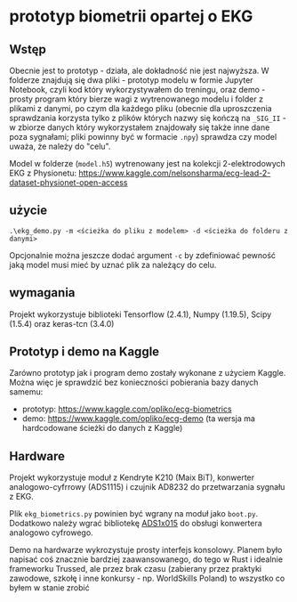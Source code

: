 # prototyp biometrii opartej o EKG

## Wstęp

Obecnie jest to prototyp - działa, ale dokładność nie jest najwyższa.
W folderze znajdują się dwa pliki - prototyp modelu w formie Jupyter Notebook, czyli kod który wykorzystywałem do treningu, oraz demo - prosty program który bierze wagi z wytrenowanego modelu i folder z plikami z danymi, po czym dla każdego pliku (obecnie dla uproszczenia sprawdzania korzysta tylko z plików których nazwy się kończą na `_SIG_II` - w zbiorze danych który wykorzystałem znajdowały się także inne dane poza sygnałami; pliki powinny być w formacie `.npy`) sprawdza czy model uważa, że należy do "celu".

Model w folderze (`model.h5`) wytrenowany jest na kolekcji 2-elektrodowych EKG z Physionetu: https://www.kaggle.com/nelsonsharma/ecg-lead-2-dataset-physionet-open-access

## użycie

`.\ekg_demo.py -m <ścieżka do pliku z modelem> -d <ścieżka do folderu z danymi>`

Opcjonalnie można jeszcze dodać argument `-c` by zdefiniować pewność jaką model musi mieć by uznać plik za należący do celu.

## wymagania

Projekt wykorzystuje biblioteki Tensorflow (2.4.1), Numpy (1.19.5), Scipy (1.5.4) oraz keras-tcn (3.4.0)

## Prototyp i demo na Kaggle

Zarówno prototyp jak i program demo zostały wykonane z użyciem Kaggle. Można więc je sprawdzić bez konieczności pobierania bazy danych samemu:
- prototyp: https://www.kaggle.com/opliko/ecg-biometrics
- demo: https://www.kaggle.com/opliko/ecg-demo (ta wersja ma hardcodowane ścieżki do danych z Kaggle)

## Hardware

Projekt wykorzystuje moduł z Kendryte K210 (Maix BiT), konwerter analogowo-cyfrrowy (ADS1115) i czujnik AD8232 do przetwarzania sygnału z EKG.

Plik `ekg_biometrics.py` powinien być wgrany na moduł jako `boot.py`. Dodatkowo należy wgrać bibliotekę [ADS1x015](https://github.com/robert-hh/ads1x15/blob/master/ads1x15.py) do obsługi konwertera analogowo cyfrowego.

Demo na hardwarze wykrozystuje prosty interfejs konsolowy. Planem było napisać coś znacznie bardziej zaawansowanego, do tego w Rust i idealnie frameworku Trussed, ale przez brak czasu (zabierany przez praktyki zawodowe, szkołę i inne konkursy - np. WorldSkills Poland) to wszystko co byłem w stanie zrobić